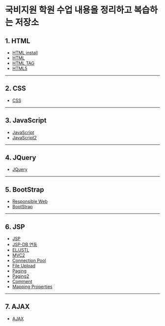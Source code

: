 
# 국비지원 학원 수업 내용을 정리하고 복습하는 저장소

## 1. HTML
  - <a href="https://github.com/csooy38/github/blob/main/HTML%20install.md">HTML install</a>
  - <a href="https://github.com/csooy38/github/blob/main/HTML.md">HTML</a>
  - <a href="https://github.com/csooy38/github/blob/main/HTML%20TAG.md">HTML TAG</a>
  - <a href="https://github.com/csooy38/github/blob/main/HTML5.md">HTML5</a>
--------------------
## 2. CSS
  - <a href="https://github.com/csooy38/github/blob/main/CSS.md">CSS</a>
--------------------
## 3. JavaScript
  - <a href="https://github.com/csooy38/github/blob/main/Java%20Script.md">JavaScript</a>
  - <a href="https://github.com/csooy38/github/blob/main/Java%20Script2.md">JavaScript2</a>
--------------------
## 4. JQuery
  - <a href="https://github.com/csooy38/github/blob/main/JQuery.md">JQuery</a>
--------------------
## 5. BootStrap
  - <a href="https://github.com/csooy38/github/blob/main/Responsible%20Web.md">Responsible Web</a>
  - <a href="https://github.com/csooy38/github/blob/main/BootStrap.md">BootStrap</a>
--------------------
## 6. JSP
  - <a href="https://github.com/csooy38/github/blob/main/JSP.md">JSP</a>
  - <a href="https://github.com/csooy38/github/blob/main/JSP%EC%99%80%20DB%20%EC%97%B0%EB%8F%99.md">JSP-DB 연동</a>
  - <a href="https://github.com/csooy38/github/blob/main/EL_JSTL.md">EL/JSTL</a>
  - <a href="https://github.com/csooy38/github/blob/main/MVC2.md">MVC2</a>
  - <a href="https://github.com/csooy38/github/blob/main/ConnectionPool.md">Connection Pool</a>
  - <a href="https://github.com/csooy38/github/blob/main/File%20Upload.md">File Upload</a>
  - <a href="https://github.com/csooy38/github/blob/main/Paging.md">Paging</a>
  - <a href="https://github.com/csooy38/github/blob/main/Paging2.md">Paging2</a>
  - <a href="https://github.com/csooy38/github/blob/main/Comment.md">Comment</a>
  - <a href="https://github.com/csooy38/github/blob/main/mapping.properties.md">Mapping Properties</a>
--------------------
## 7. AJAX
  - <a href="https://github.com/csooy38/github/blob/main/AJAX.md">AJAX</a>
  
